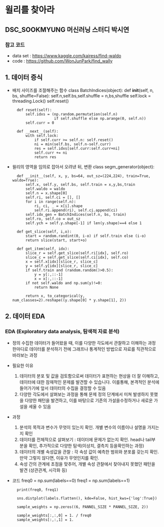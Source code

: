 # 윌리를 찾아라
## DSC_SOOKMYUNG 머신러닝 스터디 박시연

### 참고 코드
+ data set :  https://www.kaggle.com/kairess/find-waldo
+ code : https://github.com/WonJunPark/find_wally

## 1. 데이터 증식
+ 배치 사이즈를 조절해주는 함수
    class BatchIndices(object):
        def __init__(self, n, bs, shuffle=False):
            self.n,self.bs,self.shuffle = n,bs,shuffle
            self.lock = threading.Lock()
            self.reset()

        def reset(self):
            self.idxs = (np.random.permutation(self.n) 
                         if self.shuffle else np.arange(0, self.n))
            self.curr = 0

        def __next__(self):
            with self.lock:
                if self.curr >= self.n: self.reset()
                ni = min(self.bs, self.n-self.curr)
                res = self.idxs[self.curr:self.curr+ni]
                self.curr += ni
                return res

+ 윌리의 영역을 임의로 잡아서 오려낸 뒤, 변환
    class segm_generator(object):
    
        def __init__(self, x, y, bs=64, out_sz=(224,224), train=True, waldo=True):
            self.x, self.y, self.bs, self.train = x,y,bs,train
            self.waldo = waldo
            self.n = x.shape[0]
            self.ri, self.ci = [], []
            for i in range(self.n):
                ri, ci, _ = x[i].shape
                self.ri.append(ri), self.ci.append(ci) 
            self.idx_gen = BatchIndices(self.n, bs, train)
            self.ro, self.co = out_sz
            self.ych = self.y.shape[-1] if len(y.shape)==4 else 1
    
        def get_slice(self, i,o):
            start = random.randint(0, i-o) if self.train else (i-o)
            return slice(start, start+o)
    
        def get_item(self, idx):
            slice_r = self.get_slice(self.ri[idx], self.ro)
            slice_c = self.get_slice(self.ci[idx], self.co)
            x = self.x[idx][slice_r, slice_c]
            y = self.y[idx][slice_r, slice_c]
            if self.train and (random.random()>0.5): 
                y = y[:,::-1]
                x = x[:,::-1]
            if not self.waldo and np.sum(y)!=0:
                return None
    
            return x, to_categorical(y, num_classes=2).reshape((y.shape[0] * y.shape[1], 2))

## 2. 데이터 EDA 
### EDA (Exploratory data analysis, 탐색적 자료 분석)
+ 정의
수집한 데이터가 들어왔을 때, 이를 다양한 각도에서 관찰하고 이해하는 과정
한마디로 데이터를 분석하기 전에 그래프나 통계적인 방법으로 자료를 직관적으로 바라보는 과정

* 필요한 이유
    1. 데이터의 분포 및 값을 검토함으로써 데이터가 표현하는 현상을 더 잘 이해하고, 데이터에 대한 잠재적인 문제를 발견할 수 있습니다. 이를통해, 본격적인 분석에 들어가기에 앞서 데이터의 수집을 결정할 수 있음
    2. 다양한 각도에서 살펴보는 과정을 통해 문제 정의 단계에서 미쳐 발생하지 못했을 다양한 패턴을 발견하고, 이를 바탕으로 기존의 가설을수정하거나 새로운 가설을 세울 수 있음
* 과정
    1. 분석의 목적과 변수가 무엇이 있는지 확인. 개별 변수의 이름이나 설명을 가지는지 확인
    2. 데이터를 전체적으로 살펴보기 : 데이터에 문제가 없는지 확인. head나 tail부분을 확인, 추가적으로 다양한 탐색(이상치, 결측치 등을확인하는 과정)
    3. 데이터의 개별 속성값을 관찰 : 각 속성 값이 예측한 범위와 분포를 갖는지 확인. 만약 그렇지 않다면, 이유가 무엇인지를 확인. 
    4. 속성 간의 관계에 초점을 맞추어, 개별 속성 관찰에서 찾아내지 못했던 패턴을 발견 (상관관계, 시각화 등)

* 코드
        freq0 = np.sum(labels==0)
        freq1 = np.sum(labels==1)

        print(freq0, freq1)

        sns.distplot(labels.flatten(), kde=False, hist_kws={'log':True})

        sample_weights = np.zeros((6, PANNEL_SIZE * PANNEL_SIZE, 2))

        sample_weights[:,:,0] = 1. / freq0
        sample_weights[:,:,1] = 1.
        